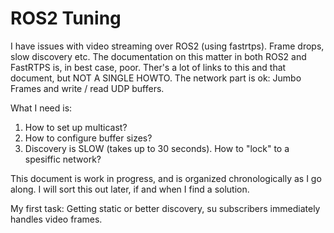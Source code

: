 # ROS2 Tuning

I have issues with video  streaming over ROS2 (using fastrtps). Frame drops, slow discovery etc. 
The documentation on this matter in both ROS2 and FastRTPS is, in best case, poor. Ther's a lot
of links to this and that document, but NOT A SINGLE HOWTO.
The network part is ok: Jumbo Frames and write / read UDP buffers.

What I need is:

1) How to set up multicast?
2) How to configure buffer sizes?
3) Discovery is SLOW (takes up to 30 seconds). How to "lock" to a spesiffic network?

This document is work in progress, and is organized chronologically as I go along. I will
sort this out later, if and when I find a solution.

My first task: Getting static or better discovery, su subscribers immediately handles
video frames.

